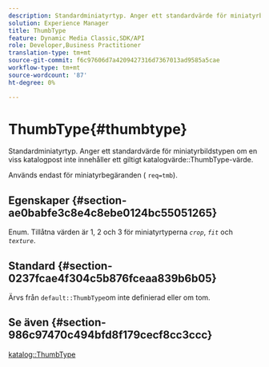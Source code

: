 ```yaml
---
description: Standardminiatyrtyp. Anger ett standardvärde för miniatyrbildstypen om en viss katalogpost inte innehåller ett giltigt katalogvärde för ThumbType.
solution: Experience Manager
title: ThumbType
feature: Dynamic Media Classic,SDK/API
role: Developer,Business Practitioner
translation-type: tm+mt
source-git-commit: f6c97606d7a4209427316d7367013ad9585a5cae
workflow-type: tm+mt
source-wordcount: '87'
ht-degree: 0%

---
```



# ThumbType{#thumbtype}

Standardminiatyrtyp. Anger ett standardvärde för miniatyrbildstypen om en viss katalogpost inte innehåller ett giltigt katalogvärde::ThumbType-värde.

Används endast för miniatyrbegäranden ( `req=tmb`).

## Egenskaper {#section-ae0babfe3c8e4c8ebe0124bc55051265}

Enum. Tillåtna värden är 1, 2 och 3 för miniatyrtyperna *`crop`*, *`fit`* och *`texture`*.

## Standard {#section-0237fcae4f304c5b876fceaa839b6b05}

Ärvs från `default::ThumbType`om inte definierad eller om tom.

## Se även {#section-986c97470c494bfd8f179cecf8cc3ccc}

[katalog::ThumbType](../../../../../is-api/image-catalog/image-serving-api-ref/c-image-catalog-reference/c-image-svg-data-reference/c-image-data-reference/r-thumbtype-cat.md#reference-41149ddffc8749cba2f8d9c8e2611e03)
